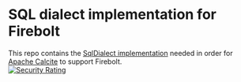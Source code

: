 # SQL dialect implementation for Firebolt
This repo contains the [SqlDialect implementation](FireboltSqlDialect.java) needed in order for [Apache Calcite](https://github.com/apache/calcite) to support Firebolt. <br/>
[![Security Rating](https://sonarcloud.io/api/project_badges/measure?project=firebolt-db_sisense-firebolt-driver&metric=security_rating)](https://sonarcloud.io/summary/new_code?id=firebolt-db_sisense-firebolt-driver)